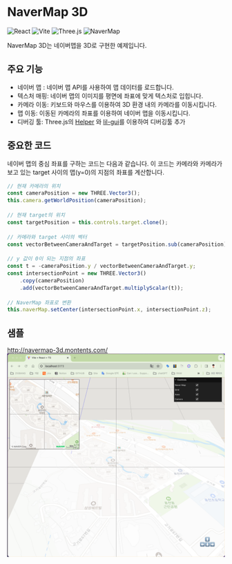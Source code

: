# NaverMap 3D

![React](https://img.shields.io/badge/react-%2320232a.svg?style=for-the-badge&logo=react&logoColor=%2361DAFB) ![Vite](https://img.shields.io/badge/vite-%23646CFF.svg?style=for-the-badge&logo=vite&logoColor=white) ![Three.js](https://img.shields.io/badge/Three.js-000000?style=for-the-badge&logo=three.js&logoColor=white)
![NaverMap](https://img.shields.io/badge/Map-03C75A?style=for-the-badge&logo=Naver&logoColor=white)

NaverMap 3D는 네이버맵을 3D로 구현한 예제입니다.

## 주요 기능

-   네이버 맵 : 네이버 맵 API를 사용하여 맵 데이터를 로드합니다.
-   텍스처 매핑: 네이버 맵의 이미지를 평면에 좌표에 맞게 텍스처로 입힙니다.
-   카메라 이동: 키보드와 마우스를 이용하여 3D 환경 내의 카메라를 이동시킵니다.
-   맵 이동: 이동된 카메라의 좌표를 이용하여 네이버 맵을 이동시킵니다.
-   디버깅 툴: Three.js의 [Helper](https://threejs.org/docs/?q=helper#api/en/helpers/AxesHelper) 와 [lil-gui](https://lil-gui.georgealways.com/)를 이용하여 디버깅툴 추가

## 중요한 코드

네이버 맵의 중심 좌표를 구하는 코드는 다음과 같습니다. 이 코드는 카메라와 카메라가 보고 있는 target 사이의 맵(y=0)의 지점의 좌표를 계산합니다.

```js
// 현재 카메라의 위치
const cameraPosition = new THREE.Vector3();
this.camera.getWorldPosition(cameraPosition);

// 현재 target의 위치
const targetPosition = this.controls.target.clone();

// 카메라와 target 사이의 벡터
const vectorBetweenCameraAndTarget = targetPosition.sub(cameraPosition);

// y 값이 0이 되는 지점의 좌표
const t = -cameraPosition.y / vectorBetweenCameraAndTarget.y;
const intersectionPoint = new THREE.Vector3()
    .copy(cameraPosition)
    .add(vectorBetweenCameraAndTarget.multiplyScalar(t));

// NaverMap 좌표로 변환
this.naverMap.setCenter(intersectionPoint.x, intersectionPoint.z);
```

## 샘플

http://navermap-3d.montents.com/
![sample](./src/assets/sample.png)
